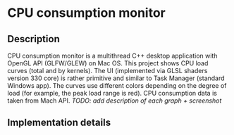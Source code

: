 # CPU consumption monitor

## Description

CPU consumption monitor is a multithread C++ desktop application with OpenGL API (GLFW/GLEW) on Mac OS. This project shows CPU load curves (total and by kernels). The UI (implemented via GLSL shaders version 330 core) is rather primitive and similar to Task Manager (standard Windows app). The curves use different colors depending on the degree of load (for example, the peak load range is red). CPU consumption data is taken from Mach API. *TODO: add description of each graph + screenshot*

## Implementation details


